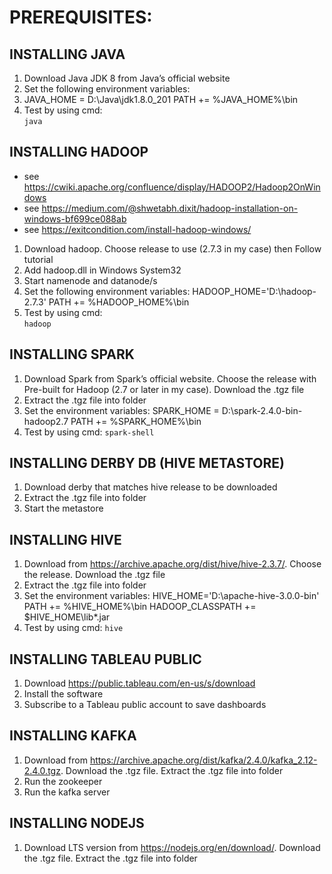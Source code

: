 # PREREQUISITES:

## INSTALLING JAVA
1. Download Java JDK 8 from Java’s official website
1. Set the following environment variables:
1. JAVA_HOME = D:\Java\jdk1.8.0_201
PATH += %JAVA_HOME%\bin
1. Test by using cmd: <br>
 `java`

## INSTALLING HADOOP
- see https://cwiki.apache.org/confluence/display/HADOOP2/Hadoop2OnWindows
- see https://medium.com/@shwetabh.dixit/hadoop-installation-on-windows-bf699ce088ab
- see https://exitcondition.com/install-hadoop-windows/
1. Download hadoop. Choose release to use (2.7.3 in my case) then Follow tutorial
1. Add hadoop.dll in Windows System32
1. Start namenode and datanode/s
1. Set the following environment variables:
HADOOP_HOME='D:\hadoop-2.7.3'
PATH += %HADOOP_HOME%\bin
1. Test by using cmd: <br>
 `hadoop`

## INSTALLING SPARK
1. Download Spark from Spark’s official website. Choose the release with Pre-built for Hadoop (2.7 or later in my case). Download the .tgz file
1. Extract the .tgz file into folder
1. Set the environment variables:
SPARK_HOME = D:\spark-2.4.0-bin-hadoop2.7
PATH += %SPARK_HOME%\bin
1. Test by using cmd:
 `spark-shell`

## INSTALLING DERBY DB (HIVE METASTORE)
1. Download derby that matches hive release to be downloaded
1. Extract the .tgz file into folder
1. Start the metastore

## INSTALLING HIVE 
1. Download from https://archive.apache.org/dist/hive/hive-2.3.7/. Choose the release. Download the .tgz file
1. Extract the .tgz file into folder
1. Set the environment variables:
HIVE_HOME='D:\apache-hive-3.0.0-bin'
PATH += %HIVE_HOME%\bin
HADOOP_CLASSPATH += $HIVE_HOME\lib\*.jar
1. Test by using cmd:
 `hive`

## INSTALLING TABLEAU PUBLIC
1. Download https://public.tableau.com/en-us/s/download
1. Install the software
1. Subscribe to a Tableau public account to save dashboards

## INSTALLING KAFKA 
1. Download from https://archive.apache.org/dist/kafka/2.4.0/kafka_2.12-2.4.0.tgz. Download the .tgz file. Extract the .tgz file into folder
1. Run the zookeeper
1. Run the kafka server

## INSTALLING NODEJS
1. Download LTS version from https://nodejs.org/en/download/. Download the .tgz file. Extract the .tgz file into folder
